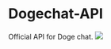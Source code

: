 # Dogechat-API
Official API for Doge chat.
<img src="https://phantom-marca.unidadeditorial.es/252acdd64f48851f815c16049a789f23/resize/1320/f/jpg/assets/multimedia/imagenes/2021/04/19/16188479459744.jpg"></img>
